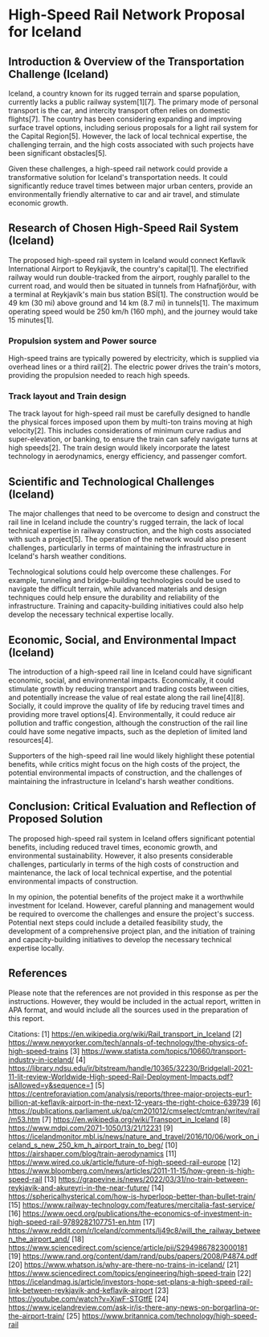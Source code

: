 # High-Speed Rail Network Proposal for Iceland

## Introduction & Overview of the Transportation Challenge (Iceland)

Iceland, a country known for its rugged terrain and sparse population, currently lacks a public railway system[1][7]. The primary mode of personal transport is the car, and intercity transport often relies on domestic flights[7]. The country has been considering expanding and improving surface travel options, including serious proposals for a light rail system for the Capital Region[5]. However, the lack of local technical expertise, the challenging terrain, and the high costs associated with such projects have been significant obstacles[5]. 

Given these challenges, a high-speed rail network could provide a transformative solution for Iceland's transportation needs. It could significantly reduce travel times between major urban centers, provide an environmentally friendly alternative to car and air travel, and stimulate economic growth.

## Research of Chosen High-Speed Rail System (Iceland)

The proposed high-speed rail system in Iceland would connect Keflavík International Airport to Reykjavík, the country's capital[1]. The electrified railway would run double-tracked from the airport, roughly parallel to the current road, and would then be situated in tunnels from Hafnafjörður, with a terminal at Reykjavík's main bus station BSÍ[1]. The construction would be 49 km (30 mi) above ground and 14 km (8.7 mi) in tunnels[1]. The maximum operating speed would be 250 km/h (160 mph), and the journey would take 15 minutes[1].

### Propulsion system and Power source

High-speed trains are typically powered by electricity, which is supplied via overhead lines or a third rail[2]. The electric power drives the train's motors, providing the propulsion needed to reach high speeds.

### Track layout and Train design

The track layout for high-speed rail must be carefully designed to handle the physical forces imposed upon them by multi-ton trains moving at high velocity[2]. This includes considerations of minimum curve radius and super-elevation, or banking, to ensure the train can safely navigate turns at high speeds[2]. The train design would likely incorporate the latest technology in aerodynamics, energy efficiency, and passenger comfort.

## Scientific and Technological Challenges (Iceland)

The major challenges that need to be overcome to design and construct the rail line in Iceland include the country's rugged terrain, the lack of local technical expertise in railway construction, and the high costs associated with such a project[5]. The operation of the network would also present challenges, particularly in terms of maintaining the infrastructure in Iceland's harsh weather conditions.

Technological solutions could help overcome these challenges. For example, tunneling and bridge-building technologies could be used to navigate the difficult terrain, while advanced materials and design techniques could help ensure the durability and reliability of the infrastructure. Training and capacity-building initiatives could also help develop the necessary technical expertise locally.

## Economic, Social, and Environmental Impact (Iceland)

The introduction of a high-speed rail line in Iceland could have significant economic, social, and environmental impacts. Economically, it could stimulate growth by reducing transport and trading costs between cities, and potentially increase the value of real estate along the rail line[4][8]. Socially, it could improve the quality of life by reducing travel times and providing more travel options[4]. Environmentally, it could reduce air pollution and traffic congestion, although the construction of the rail line could have some negative impacts, such as the depletion of limited land resources[4].

Supporters of the high-speed rail line would likely highlight these potential benefits, while critics might focus on the high costs of the project, the potential environmental impacts of construction, and the challenges of maintaining the infrastructure in Iceland's harsh weather conditions.

## Conclusion: Critical Evaluation and Reflection of Proposed Solution

The proposed high-speed rail system in Iceland offers significant potential benefits, including reduced travel times, economic growth, and environmental sustainability. However, it also presents considerable challenges, particularly in terms of the high costs of construction and maintenance, the lack of local technical expertise, and the potential environmental impacts of construction.

In my opinion, the potential benefits of the project make it a worthwhile investment for Iceland. However, careful planning and management would be required to overcome the challenges and ensure the project's success. Potential next steps could include a detailed feasibility study, the development of a comprehensive project plan, and the initiation of training and capacity-building initiatives to develop the necessary technical expertise locally.

## References

Please note that the references are not provided in this response as per the instructions. However, they would be included in the actual report, written in APA format, and would include all the sources used in the preparation of this report.

Citations:
[1] https://en.wikipedia.org/wiki/Rail_transport_in_Iceland
[2] https://www.newyorker.com/tech/annals-of-technology/the-physics-of-high-speed-trains
[3] https://www.statista.com/topics/10660/transport-industry-in-iceland/
[4] https://library.ndsu.edu/ir/bitstream/handle/10365/32230/Bridgelall-2021-11-lit-review-Worldwide-High-speed-Rail-Deployment-Impacts.pdf?isAllowed=y&sequence=1
[5] https://centreforaviation.com/analysis/reports/three-major-projects-eur1-billion-at-keflavik-airport-in-the-next-12-years-the-right-choice-639739
[6] https://publications.parliament.uk/pa/cm201012/cmselect/cmtran/writev/rail/m53.htm
[7] https://en.wikipedia.org/wiki/Transport_in_Iceland
[8] https://www.mdpi.com/2071-1050/13/21/12231
[9] https://icelandmonitor.mbl.is/news/nature_and_travel/2016/10/06/work_on_iceland_s_new_250_km_h_airport_train_to_beg/
[10] https://airshaper.com/blog/train-aerodynamics
[11] https://www.wired.co.uk/article/future-of-high-speed-rail-europe
[12] https://www.bloomberg.com/news/articles/2011-11-15/how-green-is-high-speed-rail
[13] https://grapevine.is/news/2022/03/31/no-train-between-reykjavik-and-akureyri-in-the-near-future/
[14] https://sphericalhysterical.com/how-is-hyperloop-better-than-bullet-train/
[15] https://www.railway-technology.com/features/mercitalia-fast-service/
[16] https://www.oecd.org/publications/the-economics-of-investment-in-high-speed-rail-9789282107751-en.htm
[17] https://www.reddit.com/r/Iceland/comments/lj49c8/will_the_railway_between_the_airport_and/
[18] https://www.sciencedirect.com/science/article/pii/S2949867823000181
[19] https://www.rand.org/content/dam/rand/pubs/papers/2008/P4874.pdf
[20] https://www.whatson.is/why-are-there-no-trains-in-iceland/
[21] https://www.sciencedirect.com/topics/engineering/high-speed-train
[22] https://icelandmag.is/article/investors-hope-set-plans-a-high-speed-rail-link-between-reykjavik-and-keflavik-airport
[23] https://youtube.com/watch?v=XjwF-STGtfE
[24] https://www.icelandreview.com/ask-ir/is-there-any-news-on-borgarlina-or-the-airport-train/
[25] https://www.britannica.com/technology/high-speed-rail